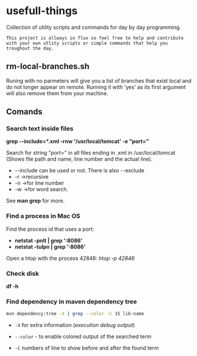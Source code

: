 # usefull-things
Collection of utility scripts and commands for day by day programming.

```
This project is allways in flux so feel free to help and contribute with your own utlity scripts or simple commands that help you troughout the day.
```

## rm-local-branches.sh
Runing with no parmeters will give you a list of branches that exist local and do not longer appear on remote. Running it with 'yes' as its first argument will also remove them from your machine.

## Comands
### Search text inside files
**grep --include=\*.xml -rnw '/usr/local/tomcat' -e "port="**

Search for string "port=" in all files ending in .xml in /usr/local/tomcat (Shows file path and name, line number and the actual line).

* --include can be used or not. There is also --exclude
* -r ->recursive
* -n ->for line number
* -w ->for word search.

See **man grep** for more.

### Find a process in Mac OS
Find the process id that uses a port:

* **netstat -pnlt | grep ':8086'**
* **netstat -tulpn | grep ':8086'**


Open a htop with the process 42846:
*htop -p 42846*


### Check disk
**df -h**

### Find dependency in maven dependency tree
```bash
mvn dependency:tree -X | grep --color -C 15 lib-name
```
* `-X` for extra information (_execution debug output_)

* `--color` - to enable colored output of the searched term
* `-C` numbers of line to show before and after the found term


